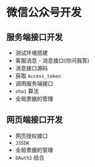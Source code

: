 # 微信公众号开发

## 服务端接口开发

- 测试环境搭建
- 客服消息 - 消息接口(你问我答)
- 消息接口源码
- 获取 `Access_token`
- 调用服务端接口
- `sha1` 算法
- 全局票据的管理

## 网页端接口开发

- 网页授权接口
- `JSSDK`
- 全局票据的管理
- `OAuth2` 结合
